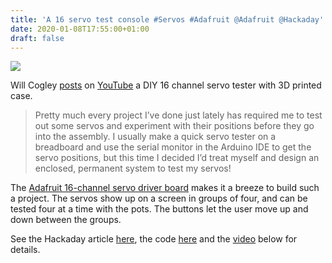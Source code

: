 ```yaml
---
title: 'A 16 servo test console #Servos #Adafruit @Adafruit @Hackaday'
date: 2020-01-08T17:55:00+01:00
draft: false
---
```


![](https://cdn-blog.adafruit.com/uploads/2020/01/Untitled-36-600x210.png)

Will Cogley [posts](http://www.nilheim.co.uk/latest-projects/16-channel-3d-printed-servo-tester) on [YouTube](https://youtu.be/cvqAoBrLs7M) a DIY 16 channel servo tester with 3D printed case.

> Pretty much every project I’ve done just lately has required me to test out some servos and experiment with their positions before they go into the assembly. I usually make a quick servo tester on a breadboard and use the serial monitor in the Arduino IDE to get the servo positions, but this time I decided I’d treat myself and design an enclosed, permanent system to test my servos!

The [Adafruit 16-channel servo driver board](https://www.adafruit.com/product/815) makes it a breeze to build such a project. The servos show up on a screen in groups of four, and can be tested four at a time with the pots. The buttons let the user move up and down between the groups.

See the Hackaday article [here](https://hackaday.com/2020/01/05/space-saving-servo-tester-console-looks-space-worthy/), the code [here](http://www.nilheim.co.uk/uploads/1/2/6/9/126907979/servo_tester_download_package.zip) and the [video](https://youtu.be/cvqAoBrLs7M) below for details.